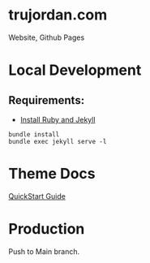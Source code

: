 # trujordan.com
Website, Github Pages

# Local Development

## Requirements:
- [Install Ruby and Jekyll](https://jekyllrb.com/docs/installation/)

```
bundle install
bundle exec jekyll serve -l
```

# Theme Docs
[QuickStart Guide](https://mmistakes.github.io/minimal-mistakes/docs/quick-start-guide/)

# Production

Push to Main branch.